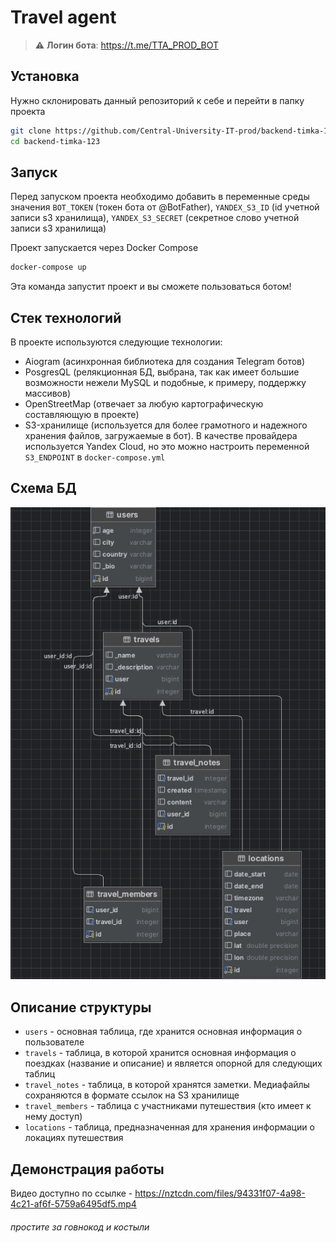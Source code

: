 # Travel agent

> :warning: **Логин бота**: https://t.me/TTA_PROD_BOT

## Установка

Нужно склонировать данный репозиторий к себе и перейти в папку проекта

```bash
git clone https://github.com/Central-University-IT-prod/backend-timka-123
cd backend-timka-123
```

## Запуск

Перед запуском проекта необходимо добавить в переменные среды значения `BOT_TOKEN` (токен бота от @BotFather), `YANDEX_S3_ID` (id учетной записи s3 хранилища), `YANDEX_S3_SECRET` (секретное слово  учетной записи s3 хранилища)

Проект запускается через Docker Compose

```bash
docker-compose up
```

Эта команда запустит проект и вы сможете пользоваться ботом!


## Стек технологий

В проекте используются следующие технологии:
- Aiogram (асинхронная библиотека для создания Telegram ботов)
- PosgresQL (релякционная БД, выбрана, так как имеет большие возможности нежели MySQL и подобные, к примеру, поддержку массивов)
- OpenStreetMap (отвечает за любую картографическую составляющую в проекте)
- S3-хранилище (используется для более грамотного и надежного хранения файлов, загружаемые в бот). В качестве провайдера используется Yandex Cloud, но это можно настроить переменной `S3_ENDPOINT` в `docker-compose.yml`


## Схема БД

![img.png](utils/other/img.png)

## Описание структуры
- `users` - основная таблица, где хранится основная информация о пользователе
- `travels` - таблица, в которой хранится основная информация о поездках (название и описание) и является опорной для следующих таблиц
- `travel_notes` - таблица, в которой хранятся заметки. Медиафайлы сохраняются в формате ссылок на S3 хранилище
- `travel_members` - таблица с участниками путешествия (кто имеет к нему доступ)
- `locations` - таблица, предназначенная для хранения информации о локациях путешествия

## Демонстрация работы
Видео доступно по ссылке - https://nztcdn.com/files/94331f07-4a98-4c21-af6f-5759a6495df5.mp4

###### простите за говнокод и костыли


